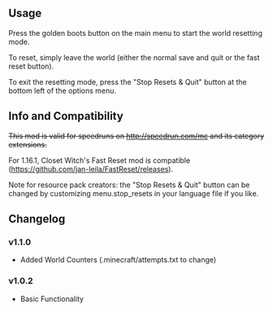 ## Usage

Press the golden boots button on the main menu to start the world resetting mode.

To reset, simply leave the world (either the normal save and quit or the fast reset button).

To exit the resetting mode, press the "Stop Resets & Quit" button at the bottom left of the options menu.

## Info and Compatibility

~~This mod is valid for speedruns on http://speedrun.com/mc and its category extensions.~~

For 1.16.1, Closet Witch's Fast Reset mod is compatible (https://github.com/jan-leila/FastReset/releases).

Note for resource pack creators: the "Stop Resets & Quit" button can be changed by customizing menu.stop_resets in your language file if you like.

## Changelog

### v1.1.0
- Added World Counters (.minecraft/attempts.txt to change)

### v1.0.2
- Basic Functionality
